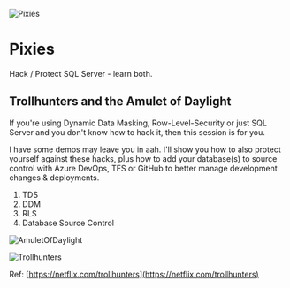 ![Pixies](https://vignette.wikia.nocookie.net/trollhunters/images/9/95/Pixies.png/revision/latest?cb=20161226035227 "https://vignette.wikia.nocookie.net/trollhunters/images/9/95/Pixies.png/revision/latest?cb=20161226035227")

# Pixies
Hack / Protect SQL Server - learn both.

## Trollhunters and the Amulet of Daylight

If you're using Dynamic Data Masking, Row-Level-Security or just SQL Server and you don't know how to hack it, then this session is for you.

I have some demos may leave you in aah. I'll show you how to also protect yourself against these hacks, plus how to add your database(s) to source control with Azure DevOps, TFS or GitHub to better manage development changes & deployments. 

1. TDS
2. DDM
3. RLS
4. Database Source Control 

![AmuletOfDaylight](https://vignette.wikia.nocookie.net/trollhunters/images/5/56/5d429bd20a8fd8ed74c3b47c767ea674.png/revision/latest?cb=20181211184022 "https://vignette.wikia.nocookie.net/trollhunters/images/5/56/5d429bd20a8fd8ed74c3b47c767ea674.png/revision/latest?cb=20181211184022")

![Trollhunters](https://i1.wp.com/geekdad.com/wp-content/uploads/2017/12/Trollhunter2-featured.jpg "https://i1.wp.com/geekdad.com/wp-content/uploads/2017/12/Trollhunter2-featured.jpg")

Ref: [https://netflix.com/trollhunters](https://netflix.com/trollhunters)